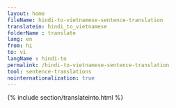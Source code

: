 ```yaml
---
layout: home
fileName: hindi-to-vietnamese-sentence-translation
translatein: hindi_to_vietnamese
folderName : translate
lang: en
from: hi
to: vi
langName : hindi-to
permalink: /hindi-to-vietnamese-sentence-translation
tool: sentence-translations
nointernationalization: true
---
```

{% include section/translateinto.html %}
